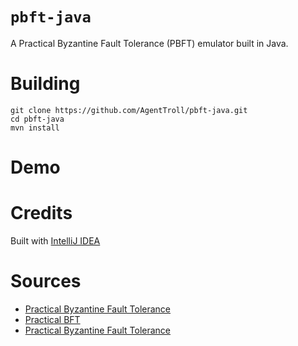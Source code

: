 # `pbft-java`

A Practical Byzantine Fault Tolerance (PBFT) emulator built in Java.

# Building

``` shell
git clone https://github.com/AgentTroll/pbft-java.git
cd pbft-java
mvn install
```

# Demo

# Credits

Built with [IntelliJ IDEA](https://www.jetbrains.com/idea/)

# Sources

  - [Practical Byzantine Fault Tolerance](http://pmg.csail.mit.edu/papers/osdi99.pdf)
  - [Practical BFT](https://courses.cs.washington.edu/courses/csep552/13sp/lectures/10/pbft.pdf)
  - [Practical Byzantine Fault Tolerance](http://www.scs.stanford.edu/14au-cs244b/notes/pbft.txt)